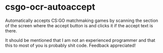 # csgo-ocr-autoaccept
Automatically accepts CS:GO matchmaking games by scanning the section of the screen where the accept button is and clicks it if the accept text is there.

It should be mentioned that I am not an experienced programmer and that this to most of you is probably shit code. Feedback appreciated!
